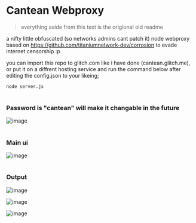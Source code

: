 # Cantean Webproxy
> everything aside from this text is the origional old readme

a nifty little obfuscated (so networks admins cant patch it) node webproxy based on https://github.com/titaniumnetwork-dev/corrosion to evade internet censorship :p

you can import this repo to glitch.com like i have done (cantean.glitch.me), or put it on a diffrent hosting service and run the command below after editing the config.json to your likeing;
```bash
node server.js
```
#
### Password is "cantean" will make it changable in the future
![image](https://user-images.githubusercontent.com/66269103/212350943-0d197e7b-7989-4a2a-82a3-746d7729cd23.png)
#
### Main ui
![image](https://user-images.githubusercontent.com/66269103/212351295-bd36ff8a-7485-4ae8-bc40-11267b553eff.png)
#
### Output
![image](https://user-images.githubusercontent.com/66269103/212351464-3ae9bc98-a88d-42c6-9297-810e9bb40b14.png)

![image](https://user-images.githubusercontent.com/66269103/212351675-2812d64e-b40a-4275-9f27-5ada9fb9c54d.png)

![image](https://user-images.githubusercontent.com/66269103/212352072-c627ea07-8414-40d0-92cc-1703e19e1998.png)
#

